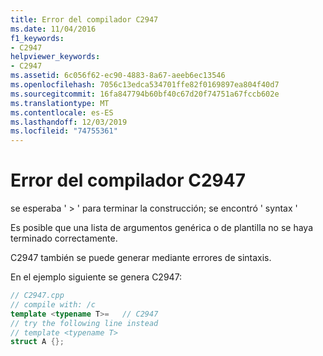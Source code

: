 ```yaml
---
title: Error del compilador C2947
ms.date: 11/04/2016
f1_keywords:
- C2947
helpviewer_keywords:
- C2947
ms.assetid: 6c056f62-ec90-4883-8a67-aeeb6ec13546
ms.openlocfilehash: 7056c13edca534701ffe82f0169897ea804f40d7
ms.sourcegitcommit: 16fa847794b60bf40c67d20f74751a67fccb602e
ms.translationtype: MT
ms.contentlocale: es-ES
ms.lasthandoff: 12/03/2019
ms.locfileid: "74755361"
---
```

# <a name="compiler-error-c2947"></a>Error del compilador C2947

se esperaba ' > ' para terminar la construcción; se encontró ' syntax '

Es posible que una lista de argumentos genérica o de plantilla no se haya terminado correctamente.

C2947 también se puede generar mediante errores de sintaxis.

En el ejemplo siguiente se genera C2947:

```cpp
// C2947.cpp
// compile with: /c
template <typename T>=   // C2947
// try the following line instead
// template <typename T>
struct A {};
```
